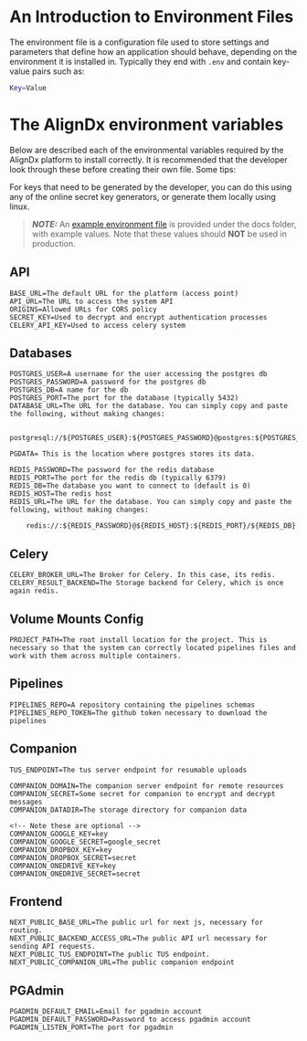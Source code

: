 <!-- Intro To Env Files -->
# An Introduction to Environment Files

The environment file is a configuration file used to store settings and parameters that define how an application should behave, depending on the environment it is installed in. Typically they end with `.env` and contain key-value pairs such as:

```sh
Key=Value
```

# The AlignDx environment variables

Below are described each of the environmental variables required by the AlignDx platform to install correctly. It is recommended that the developer look through these before creating their own file. Some tips: 

For keys that need to be generated by the developer, you can do this using any of the online secret key generators, or generate them locally using linux.

> **_NOTE:_**  An [example environment file](/docs/example_env_file.MD) is provided under the docs folder, with example values. Note that these values should **NOT** be used in production.

## API  

```
BASE_URL=The default URL for the platform (access point) 
API_URL=The URL to access the system API
ORIGINS=Allowed URLs for CORS policy
SECRET_KEY=Used to decrypt and encrypt authentication processes 
CELERY_API_KEY=Used to access celery system
```

## Databases

```
POSTGRES_USER=A username for the user accessing the postgres db
POSTGRES_PASSWORD=A password for the postgres db
POSTGRES_DB=A name for the db
POSTGRES_PORT=The port for the database (typically 5432)
DATABASE_URL=The URL for the database. You can simply copy and paste the following, without making changes: 

    postgresql://${POSTGRES_USER}:${POSTGRES_PASSWORD}@postgres:${POSTGRES_PORT}/${POSTGRES_DB}

PGDATA= This is the location where postgres stores its data. 

REDIS_PASSWORD=The password for the redis database
REDIS_PORT=The port for the redis db (typically 6379)
REDIS_DB=The database you want to connect to (default is 0)
REDIS_HOST=The redis host
REDIS_URL=The URL for the database. You can simply copy and paste the following, without making changes: 
    
    redis://:${REDIS_PASSWORD}@${REDIS_HOST}:${REDIS_PORT}/${REDIS_DB}

```

## Celery
```
CELERY_BROKER_URL=The Broker for Celery. In this case, its redis.
CELERY_RESULT_BACKEND=The Storage backend for Celery, which is once again redis.
```

## Volume Mounts Config
```
PROJECT_PATH=The root install location for the project. This is necessary so that the system can correctly located pipelines files and work with them across multiple containers.
```

## Pipelines
```
PIPELINES_REPO=A repository containing the pipelines schemas
PIPELINES_REPO_TOKEN=The github token necessary to download the pipelines
```

## Companion
```
TUS_ENDPOINT=The tus server endpoint for resumable uploads

COMPANION_DOMAIN=The companion server endpoint for remote resources
COMPANION_SECRET=Some secret for companion to encrypt and decrypt messages
COMPANION_DATADIR=The storage directory for companion data

<!-- Note these are optional -->
COMPANION_GOOGLE_KEY=key
COMPANION_GOOGLE_SECRET=google_secret
COMPANION_DROPBOX_KEY=key
COMPANION_DROPBOX_SECRET=secret
COMPANION_ONEDRIVE_KEY=key
COMPANION_ONEDRIVE_SECRET=secret
```

## Frontend
```
NEXT_PUBLIC_BASE_URL=The public url for next js, necessary for routing.
NEXT_PUBLIC_BACKEND_ACCESS_URL=The public API url necessary for sending API requests.
NEXT_PUBLIC_TUS_ENDPOINT=The public TUS endpoint.
NEXT_PUBLIC_COMPANION_URL=The public companion endpoint
```

## PGAdmin
```
PGADMIN_DEFAULT_EMAIL=Email for pgadmin account
PGADMIN_DEFAULT_PASSWORD=Password to access pgadmin account
PGADMIN_LISTEN_PORT=The port for pgadmin
```